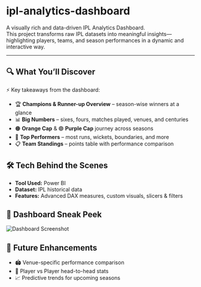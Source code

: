 # ipl-analytics-dashboard

A visually rich and data-driven IPL Analytics Dashboard.  
This project transforms raw IPL datasets into meaningful insights—highlighting players, teams, and season performances in a dynamic and interactive way.  

---

## 🔍 What You’ll Discover  
⚡ Key takeaways from the dashboard:  
- 🏆 **Champions & Runner-up Overview** – season-wise winners at a glance  
- 📊 **Big Numbers** – sixes, fours, matches played, venues, and centuries  
- 🟠 **Orange Cap** & 🟣 **Purple Cap** journey across seasons  
- 🥇 **Top Performers** – most runs, wickets, boundaries, and more  
- 📋 **Team Standings** – points table with performance comparison  


## 🛠️ Tech Behind the Scenes  
- **Tool Used:** Power BI  
- **Dataset:** IPL historical data  
- **Features:** Advanced DAX measures, custom visuals, slicers & filters



## 🌟 Dashboard Sneak Peek  
![Dashboard Screenshot]()  


## 🚀 Future Enhancements  
- 🏟️ Venue-specific performance comparison  
- 📌 Player vs Player head-to-head stats  
- 📈 Predictive trends for upcoming seasons  
